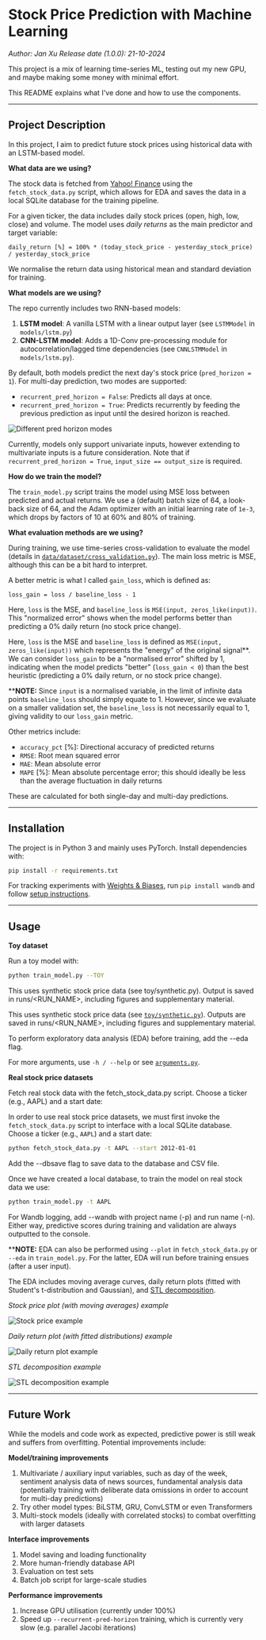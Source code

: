 # Stock Price Prediction with Machine Learning

_Author: Jan Xu_
_Release date (1.0.0): 21-10-2024_

This project is a mix of learning time-series ML, testing out my new GPU, and maybe making some money with minimal effort.

This README explains what I've done and how to use the components.

---

## Project Description

In this project, I aim to predict future stock prices using historical data with an LSTM-based model.

**What data are we using?**

The stock data is fetched from [Yahoo! Finance](https://pypi.org/project/yfinance/) using the `fetch_stock_data.py` script, which allows for EDA and saves the data in a local SQLite database for the training pipeline.

For a given ticker, the data includes daily stock prices (open, high, low, close) and volume. The model uses _daily returns_ as the main predictor and target variable:

`daily_return [%] = 100% * (today_stock_price - yesterday_stock_price) / yesterday_stock_price`

We normalise the return data using historical mean and standard deviation for training.

**What models are we using?**

The repo currently includes two RNN-based models:

1. **LSTM model**: A vanilla LSTM with a linear output layer (see `LSTMModel` in `models/lstm.py`)
2. **CNN-LSTM model**: Adds a 1D-Conv pre-processing module for autocorrelation/lagged time dependencies (see `CNNLSTMModel` in `models/lstm.py`).

By default, both models predict the next day's stock price (`pred_horizon = 1`). For multi-day prediction, two modes are supported:

- `recurrent_pred_horizon = False`: Predicts all days at once.
- `recurrent_pred_horizon = True`: Predicts recurrently by feeding the previous prediction as input until the desired horizon is reached.

![Different pred horizon modes](./lstm_pred_horizons.png)

Currently, models only support univariate inputs, however extending to multivariate inputs is a future consideration. Note that if `recurrent_pred_horizon = True`, `input_size == output_size` is required.

**How do we train the model?**

The `train_model.py` script trains the model using MSE loss between predicted and actual returns. We use a (default) batch size of 64, a look-back size of 64, and the Adam optimizer with an initial learning rate of `1e-3`, which drops by factors of 10 at 60% and 80% of training.

**What evaluation methods are we using?**

During training, we use time-series cross-validation to evaluate the model (details in [`data/dataset/cross_validation.py`](../data/dataset/cross_validation.py)). The main loss metric is MSE, although this can be a bit hard to interpret.

A better metric is what I called `gain_loss`, which is defined as:

`loss_gain = loss / baseline_loss - 1`

Here, `loss` is the MSE, and `baseline_loss` is `MSE(input, zeros_like(input))`. This "normalized error" shows when the model performs better than predicting a 0% daily return (no stock price change).

Here, `loss` is the MSE and `baseline_loss` is defined as `MSE(input, zeros_like(input))` which represents the "energy" of the original signal**. We can consider `loss_gain` to be a "normalised error" shifted by 1, indicating when the model predicts "better" (`loss_gain < 0`) than the best heuristic (predicting a 0% daily return, or no stock price change).

****NOTE:** Since `input` is a normalised variable, in the limit of infinite data points `baseline_loss` should simply equate to 1. However, since we evaluate on a smaller validation set, the `baseline_loss` is not necessarily equal to 1, giving validity to our `loss_gain` metric.

Other metrics include:

- `accuracy_pct` [%]: Directional accuracy of predicted returns
- `RMSE`: Root mean squared error
- `MAE`: Mean absolute error
- `MAPE` [%]: Mean absolute percentage error; this should ideally be less than the average fluctuation in daily returns

These are calculated for both single-day and multi-day predictions.

---

## Installation

The project is in Python 3 and mainly uses PyTorch. Install dependencies with:


```bash
pip install -r requirements.txt
```

For tracking experiments with [Weights & Biases](https://wandb.ai/), run `pip install wandb` and follow [setup instructions](https://docs.wandb.ai/quickstart/).

---

## Usage

**Toy dataset**

Run a toy model with:

```bash
python train_model.py --TOY
```

This uses synthetic stock price data (see toy/synthetic.py). Output is saved in runs/<RUN_NAME>, including figures and supplementary material.

This uses synthetic stock price data (see [`toy/synthetic.py`](../toy/synthetic.py)). Outputs are saved in runs/<RUN_NAME>, including figures and supplementary material.

To perform exploratory data analysis (EDA) before training, add the --eda flag.

For more arguments, use `-h / --help` or see [`arguments.py`](../arguments.py).

**Real stock price datasets**

Fetch real stock data with the fetch_stock_data.py script. Choose a ticker (e.g., AAPL) and a start date:

In order to use real stock price datasets, we must first invoke the `fetch_stock_data.py` script to interface with a local SQLite database. Choose a ticker (e.g., `AAPL`) and a start date:

```bash
python fetch_stock_data.py -t AAPL --start 2012-01-01
```

Add the --dbsave flag to save data to the database and CSV file.

Once we have created a local database, to train the model on real stock data we use:

```bash
python train_model.py -t AAPL
```

For Wandb logging, add --wandb with project name (-p) and run name (-n). Either way, predictive scores during training and validation are always outputted to the console.


****NOTE:** EDA can also be performed using `--plot` in `fetch_stock_data.py` or `--eda` in `train_model.py`. For the latter, EDA will run before training ensues (after a user input).

The EDA includes moving average curves, daily return plots (fitted with Student's t-distribution and Gaussian), and [STL decomposition](https://otexts.com/fpp2/stl.html).

_Stock price plot (with moving averages) example_

![Stock price example](./stock_price.png)

_Daily return plot (with fitted distributions) example_

![Daily return plot example](./daily_returns.png)

_STL decomposition example_

![STL decomposition example](./stl.png)

---

## Future Work

While the models and code work as expected, predictive power is still weak and suffers from overfitting. Potential improvements include:

**Model/training improvements**
1. Multivariate / auxiliary input variables, such as day of the week, sentiment analysis data of news sources, fundamental analysis data (potentially training with deliberate data omissions in order to account for multi-day predictions)
2. Try other model types: BiLSTM, GRU, ConvLSTM or even Transformers
3. Multi-stock models (ideally with correlated stocks) to combat overfitting with larger datasets

**Interface improvements**
1. Model saving and loading functionality
2. More human-friendly database API
3. Evaluation on test sets
4. Batch job script for large-scale studies

**Performance improvements**
1. Increase GPU utilisation (currently under 100%)
2. Speed up `--recurrent-pred-horizon` training, which is currently very slow (e.g. parallel Jacobi iterations)